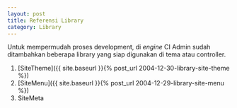 ```yaml
---
layout: post
title: Referensi Library
category: Library
---
```


Untuk mempermudah proses development, di *engine* CI Admin sudah ditambahkan beberapa
library yang siap digunakan di tema atau controller.

1. [SiteTheme]({{ site.baseurl }}{% post_url 2004-12-30-library-site-theme %})
2. [SiteMenu]({{ site.baseurl }}{% post_url 2004-12-29-library-site-menu %})
3. SiteMeta